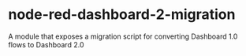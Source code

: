 # node-red-dashboard-2-migration
A module that exposes a migration script for converting Dashboard 1.0 flows to Dashboard 2.0
